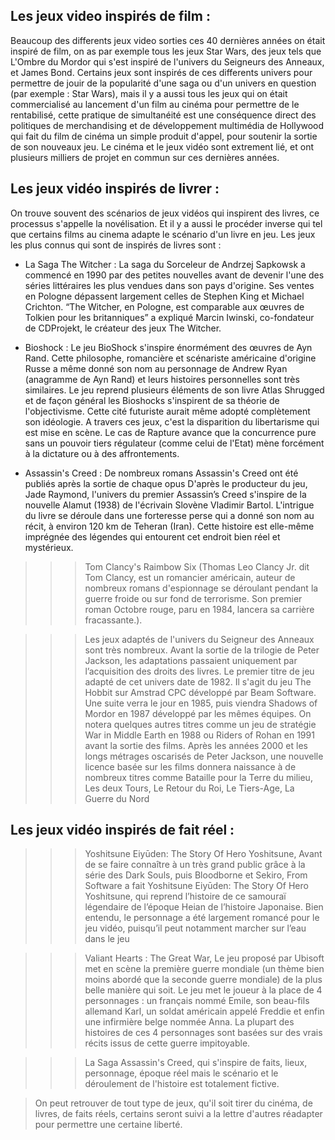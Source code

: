 ## Les jeux video inspirés de film :
Beaucoup des differents jeux video sorties ces 40 dernières années on était inspiré de film, on as par exemple tous les jeux Star Wars, des jeux tels que L'Ombre du Mordor qui s'est inspiré de l'univers du Seigneurs des Anneaux, et James Bond. Certains jeux sont inspirés de ces differents univers pour permettre de jouir de la popularité d'une saga ou d'un univers en question (par exemple : Star Wars), mais il y a aussi tous les jeux qui on était commercialisé au lancement d'un film au cinéma pour permettre de le rentabilisé, cette pratique de simultanéité est une conséquence direct des politiques de merchandising et de développement multimédia de Hollywood qui fait du film de cinéma un simple produit d'appel, pour soutenir la sortie de son nouveaux jeu. Le cinéma et le jeux vidéo sont extrement lié, et ont plusieurs milliers de projet en commun sur ces dernières années.

## Les jeux vidéo inspirés de livrer : 
On trouve souvent des scénarios de jeux vidéos qui inspirent des livres, ce processus s'appelle la novélisation. Et il y a aussi le procéder inverse qui tel que certains films au cinema adapte le scénario d'un livre en jeu. Les jeux les plus connus qui sont de inspirés de livres sont :

- La Saga The Witcher : La saga du Sorceleur de Andrzej Sapkowsk a commencé en 1990 par des petites nouvelles avant de devenir l'une des séries littéraires les plus vendues dans son pays d'origine. Ses ventes en Pologne dépassent largement celles de Stephen King et Michael Crichton. “The Witcher, en Pologne, est comparable aux œuvres de Tolkien pour les britanniques” a expliqué Marcin Iwinski, co-fondateur de CDProjekt, le créateur des jeux The Witcher. 

- Bioshock : Le jeu BioShock s'inspire énormément des œuvres de Ayn Rand. Cette philosophe, romancière et scénariste américaine d'origine Russe a même donné son nom au personnage de Andrew Ryan (anagramme de Ayn Rand) et leurs histoires personnelles sont très similaires. Le jeu reprend plusieurs éléments  de son livre Atlas Shrugged et de façon général les Bioshocks s'inspirent de sa théorie de l'objectivisme. Cette cité futuriste aurait même adopté complètement son idéologie. A travers ces jeux, c'est la disparition du libertarisme qui est mise en scène. Le cas de Rapture avance que la concurrence pure sans un pouvoir tiers régulateur (comme celui de l'Etat) mène forcément à la dictature ou à des affrontements. 

- Assassin's Creed : De nombreux romans Assassin's Creed ont été publiés après la sortie de chaque opus D'après le producteur du jeu, Jade Raymond, l'univers du premier Assassin’s Creed s'inspire de la nouvelle Alamut (1938) de l'écrivain Slovène Vladimir Bartol. L'intrigue du livre se déroule dans une forteresse perse qui a donné son nom au récit, à environ 120 km de Teheran (Iran). Cette histoire est elle-même imprégnée des légendes qui entourent cet endroit bien réel et mystérieux.

>>> Tom Clancy's Raimbow Six (Thomas Leo Clancy Jr. dit Tom Clancy, est un romancier américain, auteur de nombreux romans d'espionnage se déroulant pendant la guerre  froide ou sur fond de terrorisme. Son premier roman Octobre rouge, paru en 1984,  lancera sa carrière fracassante.).

>>> Les jeux adaptés de l'univers du Seigneur des Anneaux sont très nombreux. Avant la sortie de la trilogie de Peter Jackson, les adaptations passaient uniquement par l’acquisition des droits des livres. Le premier titre de jeu adapté de cet univers date de 1982. Il s'agit du jeu The Hobbit sur Amstrad CPC développé par Beam Software. Une suite verra le jour en 1985, puis viendra Shadows of Mordor en 1987 développé par les mêmes équipes. On notera quelques autres titres comme un jeu de stratégie War in Middle Earth en 1988 ou Riders of Rohan en 1991 avant la sortie des films. Après les années 2000 et les longs métrages oscarisés de Peter Jackson, une nouvelle licence basée sur les films donnera naissance à de nombreux titres comme Bataille pour la Terre du milieu, Les deux Tours, Le Retour du Roi, Le Tiers-Age, La Guerre du Nord


## Les jeux vidéo inspirés de fait réel :

>>> Yoshitsune Eiyūden: The Story Of Hero Yoshitsune, Avant de se faire connaître à un très grand public grâce à la série des Dark Souls, puis Bloodborne et Sekiro, From Software a fait Yoshitsune Eiyūden: The Story Of Hero Yoshitsune, qui reprend l’histoire de ce samouraï légendaire de l’époque Heian de l’histoire Japonaise. Bien entendu, le personnage a été largement romancé pour le jeu vidéo, puisqu’il peut notamment marcher sur l’eau dans le jeu

>>> Valiant Hearts : The Great War, Le jeu proposé par Ubisoft met en scène la première guerre mondiale (un thème bien moins abordé que la seconde guerre mondiale) de la plus belle manière qui soit. Le jeu met le joueur à la place de 4 personnages : un français nommé Emile, son beau-fils allemand Karl, un soldat américain appelé Freddie et enfin une infirmière belge nommée Anna. La plupart des histoires de ces 4 personnages sont basées sur des vrais récits issus de cette guerre impitoyable. 

>>> La Saga Assassin's Creed, qui s'inspire de faits, lieux, personnage, époque réel mais le scénario et le déroulement de l'histoire est totalement fictive.

> On peut retrouver de tout type de jeux, qu'il soit tirer du cinéma, de livres, de faits réels, certains seront suivi a la lettre d'autres réadapter pour permettre une certaine liberté.

